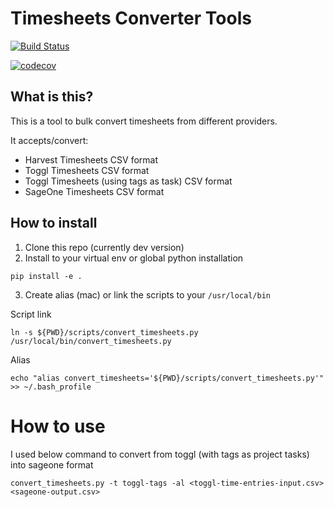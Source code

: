 # Timesheets Converter Tools

[![Build Status](https://travis-ci.org/lucernae/timesheets-converter.svg?branch=master)](https://travis-ci.org/lucernae/timesheets-converter)

[![codecov](https://codecov.io/gh/lucernae/timesheets-converter/branch/master/graph/badge.svg)](https://codecov.io/gh/lucernae/timesheets-converter)

## What is this?

This is a tool to bulk convert timesheets from different providers.

It accepts/convert:

- Harvest Timesheets CSV format
- Toggl Timesheets CSV format
- Toggl Timesheets (using tags as task) CSV format
- SageOne Timesheets CSV format

## How to install

1. Clone this repo (currently dev version)
2. Install to your virtual env or global python installation

```
pip install -e .
```

3. Create alias (mac) or link the scripts to your `/usr/local/bin`

Script link

```
ln -s ${PWD}/scripts/convert_timesheets.py /usr/local/bin/convert_timesheets.py
```

Alias

```
echo "alias convert_timesheets='${PWD}/scripts/convert_timesheets.py'" >> ~/.bash_profile
```


# How to use

I used below command to convert from toggl (with tags as project tasks) into sageone format

```
convert_timesheets.py -t toggl-tags -al <toggl-time-entries-input.csv> <sageone-output.csv>
```
